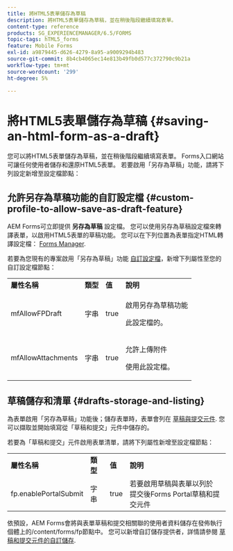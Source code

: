 ```yaml
---
title: 將HTML5表單儲存為草稿
description: 將HTML5表單儲存為草稿，並在稍後階段繼續填寫表單。
content-type: reference
products: SG_EXPERIENCEMANAGER/6.5/FORMS
topic-tags: hTML5_forms
feature: Mobile Forms
exl-id: a9879445-d626-4279-8a95-a9009294b483
source-git-commit: 8b4cb4065ec14e813b49fb0d577c372790c9b21a
workflow-type: tm+mt
source-wordcount: '299'
ht-degree: 5%

---
```


# 將HTML5表單儲存為草稿 {#saving-an-html-form-as-a-draft}

您可以將HTML5表單儲存為草稿，並在稍後階段繼續填寫表單。 Forms入口網站可讓任何使用者儲存和還原HTML5表單。 若要啟用「另存為草稿」功能，請將下列設定新增至設定檔節點：

## 允許另存為草稿功能的自訂設定檔 {#custom-profile-to-allow-save-as-draft-feature}

AEM Forms可立即提供 **另存為草稿** 設定檔。 您可以使用另存為草稿設定檔來轉譯表單，以啟用HTML5表單的草稿功能。 您可以在下列位置為表單指定HTML轉譯設定檔： [Forms Manager](/help/forms/using/introduction-managing-forms.md).

若要為您現有的專案啟用「另存為草稿」功能 [自訂設定檔](/help/forms/using/custom-profile.md)，新增下列屬性至您的自訂設定檔節點：

<table>
 <tbody>
  <tr>
   <td><strong>屬性名稱</strong></td>
   <td><strong>類型</strong></td>
   <td><strong>值</strong></td>
   <td><strong>說明</strong></td>
  </tr>
  <tr>
   <td>mfAllowFPDraft</td>
   <td>字串</td>
   <td>true</td>
   <td><p>啟用另存為草稿功能</p> <p>此設定檔的。</p> </td>
  </tr>
  <tr>
   <td>mfAllowAttachments</td>
   <td>字串</td>
   <td>true</td>
   <td><p>允許上傳附件</p> <p>使用此設定檔。</p> </td>
  </tr>
 </tbody>
</table>

## 草稿儲存和清單 {#drafts-storage-and-listing}

為表單啟用「另存為草稿」功能後；儲存表單時，表單會列在 [草稿與提交元件](/help/forms/using/draft-submission-component.md). 您可以擷取並開始填寫從「草稿和提交」元件中儲存的。

若要為「草稿和提交」元件啟用表單清單，請將下列屬性新增至設定檔節點：

<table>
 <tbody>
  <tr>
   <td><strong>屬性名稱</strong></td>
   <td><strong>類型</strong></td>
   <td><strong>值</strong></td>
   <td><strong>說明</strong></td>
  </tr>
  <tr>
   <td>fp.enablePortalSubmit</td>
   <td>字串</td>
   <td>true</td>
   <td>若要啟用草稿與表單以列於<br /> 提交後Forms Portal草稿和提交元件</td>
  </tr>
 </tbody>
</table>

依預設，AEM Forms會將與表單草稿和提交相關聯的使用者資料儲存在發佈執行個體上的/content/forms/fp節點中。 您可以新增自訂儲存提供者，詳情請參閱 [草稿和提交元件的自訂儲存](/help/forms/using/adding-custom-storage-provider-forms.md).
